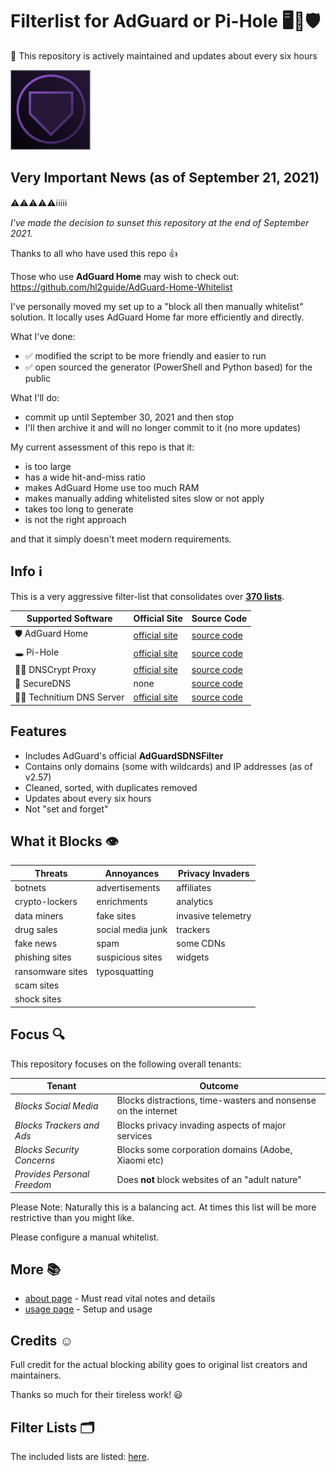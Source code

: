 # Filterlist for AdGuard or Pi-Hole 🖥💟🛡

💚 This repository is actively maintained and updates about every six hours

![Logo](https://raw.githubusercontent.com/hl2guide/Filterlist-for-AdGuard/master/Screenshots/Logo_AG.png)

## Very Important News (as of September 21, 2021)

⚠⚠⚠⚠⚠ℹℹℹℹℹ

_I've made the decision to sunset this repository at the end of September 2021._

Thanks to all who have used this repo 👍

Those who use **AdGuard Home** may wish to check out: https://github.com/hl2guide/AdGuard-Home-Whitelist

I've personally moved my set up to a "block all then manually whitelist" solution.
It locally uses AdGuard Home far more efficiently and directly.

What I've done:

* ✅ modified the script to be more friendly and easier to run
* ✅ open sourced the generator (PowerShell and Python based) for the public

What I'll do:

* commit up until September 30, 2021 and then stop
* I'll then archive it and will no longer commit to it (no more updates)

My current assessment of this repo is that it:
* is too large
* has a wide hit-and-miss ratio
* makes AdGuard Home use too much RAM
* makes manually adding whitelisted sites slow or not apply
* takes too long to generate
* is not the right approach

and that it simply doesn't meet modern requirements.

## Info ℹ

This is a very aggressive filter-list that consolidates over __[370 lists](#filter-lists-%EF%B8%8F)__.

| Supported Software | Official Site | Source Code |
|--|--|--|
| 🛡 AdGuard Home | [official site](https://adguard.com/en/adguard-home/overview.html) | [source code](https://github.com/AdguardTeam/AdguardHome) |
| 🕳 Pi-Hole | [official site](https://pi-hole.net) | [source code](https://github.com/pi-hole/pi-hole) |
| 🕵️‍♀️ DNSCrypt Proxy | [official site](https://dnscrypt.info)  | [source code](https://github.com/DNSCrypt/dnscrypt-proxy) |
| 🔐 SecureDNS | none | [source code](https://github.com/Texnomic/SecureDNS) |
| 👨‍💻 Technitium DNS Server | [official site](https://technitium.com/dns/) | [source code](https://github.com/TechnitiumSoftware/DnsServer) |

## Features

* Includes AdGuard's official **AdGuardSDNSFilter**
* Contains only domains (some with wildcards) and IP addresses (as of v2.57)
* Cleaned, sorted, with duplicates removed
* Updates about every six hours
* Not "set and forget"

## What it Blocks 👁‍

| Threats | Annoyances | Privacy Invaders |
|--|--|--|
| botnets | advertisements | affiliates |
| crypto-lockers | enrichments | analytics |
| data miners | fake sites | invasive telemetry |
| drug sales | social media junk | trackers |
| fake news | spam | some CDNs |
| phishing sites | suspicious sites | widgets |
| ransomware sites | typosquatting |  |
| scam sites |  |  |
| shock sites |  |  |

## Focus 🔍

This repository focuses on the following overall tenants:

| Tenant | Outcome |
|--|--|
| _Blocks Social Media_ | Blocks distractions, time-wasters and nonsense on the internet |
| _Blocks Trackers and Ads_ | Blocks privacy invading aspects of major services |
| _Blocks Security Concerns_ | Blocks some corporation domains (Adobe, Xiaomi etc) |
| _Provides Personal Freedom_ | Does __not__ block websites of an "adult nature" |

Please Note: Naturally this is a balancing act. At times this list will be more restrictive
than you might like.

Please configure a manual whitelist.

## More 📚

* [about page](https://github.com/hl2guide/Filterlist-for-AdGuard/blob/master/ABOUT.md) - Must read vital notes and details
* [usage page](https://github.com/hl2guide/Filterlist-for-AdGuard/blob/master/USAGE.md) - Setup and usage

## Credits ☺️

Full credit for the actual blocking ability goes to original list creators and maintainers.

Thanks so much for their tireless work! 😃

## Filter Lists 🗂️

The included lists are listed:
[here](https://raw.githubusercontent.com/hl2guide/Filterlist-for-AdGuard/master/filter_list_URLs.txt).
